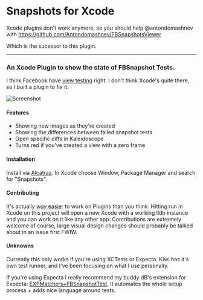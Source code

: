 # Snapshots for Xcode

Xcode plugins don't work anymore, so you should help @antondomashnev with https://github.com/Antondomashnev/FBSnapshotsViewer

Which is the sucessor to this plugin.

---

### An Xcode Plugin to show the state of FBSnapshot Tests.

I think Facebook have [view testing](https://github.com/facebook/ios-snapshot-test-case) right. 
I don't think Xcode's quite there, so I built a plugin to fix it.

![Screenshot](https://raw.githubusercontent.com/orta/Snapshots/master/web/screenshot.jpg)

#### Features

* Showing new images as they're created
* Showing the differences between failed snapshot tests
* Open specific diffs in Kaleidoscope
* Turns red if you've created a view with a zero frame

#### Installation

Install via [Alcatraz](http://alcatraz.io/). In Xcode choose Window, Package Manager and search for "Snapshots". 

#### Contributing

It's actually [_way_ easier](http://artsy.github.io/blog/2014/06/17/building-the-xcode-plugin-snapshots/) to work on Plugins than you think. Hitting run in Xcode on this project will open a new Xcode with a working lldb instance and you can work on it like any other app. Contributions are extremely welcome of course, large visual design changes should probably be talked about in an issue first FWIW.

#### Unknowns

Currently this only works if you're using XCTests or Expecta. Kiwi has it's own test runner, and I've been focusing on what I use personally.

If you're using Expecta I really recommend my buddy dB's extension for Expecta: [EXPMatchers+FBSnapshotTest](https://github.com/dblock/ios-snapshot-test-case-expecta). It automates the whole setup process + adds nice language around tests.
